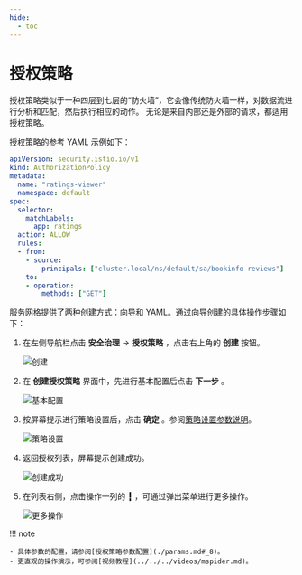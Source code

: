 ```yaml
---
hide:
  - toc
---
```


# 授权策略

授权策略类似于一种四层到七层的“防火墙”，它会像传统防火墙一样，对数据流进行分析和匹配，然后执行相应的动作。
无论是来自内部还是外部的请求，都适用授权策略。

授权策略的参考 YAML 示例如下：

```yaml
apiVersion: security.istio.io/v1
kind: AuthorizationPolicy
metadata:
  name: "ratings-viewer"
  namespace: default
spec:
  selector:
    matchLabels:
      app: ratings
  action: ALLOW
  rules:
  - from:
    - source:
        principals: ["cluster.local/ns/default/sa/bookinfo-reviews"]
    to:
    - operation:
        methods: ["GET"]
```

服务网格提供了两种创建方式：向导和 YAML。通过向导创建的具体操作步骤如下：

1. 在左侧导航栏点击 __安全治理__ -> __授权策略__ ，点击右上角的 __创建__ 按钮。

    ![创建](https://docs.daocloud.io/daocloud-docs-images/docs/mspider/images/authorize01.png)

2. 在 __创建授权策略__ 界面中，先进行基本配置后点击 __下一步__ 。

    ![基本配置](https://docs.daocloud.io/daocloud-docs-images/docs/mspider/images/authorize02.png)

3. 按屏幕提示进行策略设置后，点击 __确定__ 。参阅[策略设置参数说明](./params.md#_10)。

    ![策略设置](https://docs.daocloud.io/daocloud-docs-images/docs/mspider/images/authorize03.png)

4. 返回授权列表，屏幕提示创建成功。

    ![创建成功](https://docs.daocloud.io/daocloud-docs-images/docs/mspider/images/authorize04.png)

5. 在列表右侧，点击操作一列的 __┇__ ，可通过弹出菜单进行更多操作。

    ![更多操作](https://docs.daocloud.io/daocloud-docs-images/docs/mspider/images/authorize05.png)

!!! note

    - 具体参数的配置，请参阅[授权策略参数配置](./params.md#_8)。
    - 更直观的操作演示，可参阅[视频教程](../../../videos/mspider.md)。
